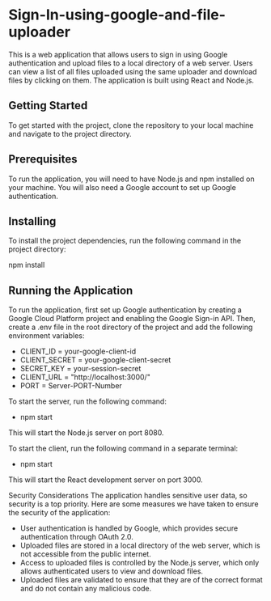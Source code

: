 # Sign-In-using-google-and-file-uploader

This is a web application that allows users to sign in using Google authentication and upload files to a local directory of a web server. Users can view a list of all files uploaded using the same uploader and download files by clicking on them. The application is built using React and Node.js.

## Getting Started
To get started with the project, clone the repository to your local machine and navigate to the project directory.

## Prerequisites
To run the application, you will need to have Node.js and npm installed on your machine. You will also need a Google account to set up Google authentication.

## Installing
To install the project dependencies, run the following command in the project directory:

npm install


## Running the Application
To run the application, first set up Google authentication by creating a Google Cloud Platform project and enabling the Google Sign-in API. Then, create a .env file in the root directory of the project and add the following environment variables:

+ CLIENT_ID = your-google-client-id
+ CLIENT_SECRET = your-google-client-secret
+ SECRET_KEY = your-session-secret
+ CLIENT_URL = "http://localhost:3000/"
+ PORT =  Server-PORT-Number

To start the server, run the following command:
+ npm start

This will start the Node.js server on port 8080.

To start the client, run the following command in a separate terminal:
+ npm start

This will start the React development server on port 3000.

Security Considerations
The application handles sensitive user data, so security is a top priority. Here are some measures we have taken to ensure the security of the application:

+ User authentication is handled by Google, which provides secure authentication through OAuth 2.0.
+ Uploaded files are stored in a local directory of the web server, which is not accessible from the public internet.
+ Access to uploaded files is controlled by the Node.js server, which only allows authenticated users to view and download files.
+ Uploaded files are validated to ensure that they are of the correct format and do not contain any malicious code.





